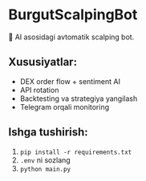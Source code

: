 # BurgutScalpingBot

🚀 AI asosidagi avtomatik scalping bot.

## Xususiyatlar:
- DEX order flow + sentiment AI
- API rotation
- Backtesting va strategiya yangilash
- Telegram orqali monitoring

## Ishga tushirish:
1. `pip install -r requirements.txt`
2. `.env` ni sozlang
3. `python main.py`
